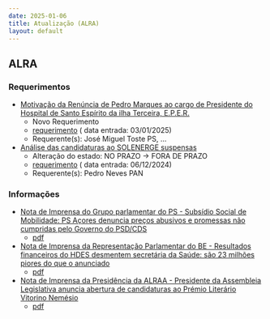 ```yaml
---
date: 2025-01-06
title: Atualização (ALRA)
layout: default
---
```

## ALRA

### Requerimentos

* [Motivação da Renúncia de Pedro Marques ao cargo de Presidente do Hospital de Santo Espírito da ilha Terceira, E.P.E.R.](http://base.alra.pt:82/4DACTION/w_pesquisa_registo/4/8638)
  * Novo Requerimento
  * [requerimento](http://base.alra.pt:82/Doc_Req/XIIIreque233.pdf) ( data entrada: 03/01/2025)
  * Requerente(s): José Miguel Toste PS, ...
* [Análise das candidaturas ao SOLENERGE suspensas](http://base.alra.pt:82/4DACTION/w_pesquisa_registo/4/8624)
  * Alteração do estado: NO PRAZO → FORA DE PRAZO
  * [requerimento](http://base.alra.pt:82/Doc_Req/XIIIreque224.pdf) ( data entrada: 06/12/2024)
  * Requerente(s): Pedro Neves PAN

### Informações

* [Nota de Imprensa do Grupo parlamentar do PS - Subsídio Social de Mobilidade: PS Açores denuncia preços abusivos e promessas não cumpridas pelo Governo do PSD/CDS](http://base.alra.pt:82/4DACTION/w_pesquisa_registo/8/20892)
  * [pdf](http://base.alra.pt:82/Doc_Noticias/NI20892.pdf)
* [Nota de Imprensa da Representação Parlamentar do BE - Resultados financeiros do HDES desmentem secretária da Saúde: são 23 milhões piores do que o anunciado](http://base.alra.pt:82/4DACTION/w_pesquisa_registo/8/20893)
  * [pdf](http://base.alra.pt:82/Doc_Noticias/NI20893.pdf)
* [Nota de Imprensa da Presidência da ALRAA - Presidente da Assembleia Legislativa anuncia abertura de candidaturas ao Prémio Literário Vitorino Nemésio](http://base.alra.pt:82/4DACTION/w_pesquisa_registo/8/20894)
  * [pdf](http://base.alra.pt:82/Doc_Noticias/NI20894.pdf)
